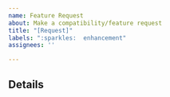 ```yaml
---
name: Feature Request
about: Make a compatibility/feature request
title: "[Request]"
labels: ":sparkles:  enhancement"
assignees: ''

---
```


## Details

